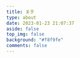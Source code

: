 ```yaml
---
title: 关于
type: about
date: 2023-01-23 21:07:37
aside: false
top_img: false
background: "#f8f9fe"
comments: false
---
```

